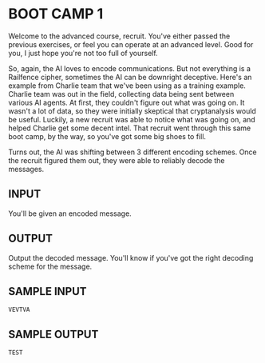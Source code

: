<!-- RATING: HARD -->
<!-- NAME:  BOOT CAMP 1 -->
<!-- GENERATOR: generate.pl -->
# BOOT CAMP 1

Welcome to the advanced course, recruit. You've either passed the previous exercises, or feel you can operate at an advanced level. Good for you, I just hope you're not too full of yourself.

So, again, the AI loves to encode communications. But not everything is a Railfence cipher, sometimes the AI can be downright deceptive. Here's an example from Charlie team that we've been using as a training example. Charlie team was out in the field, collecting data being sent between various AI agents. At first, they couldn't figure out what was going on. It wasn't a lot of data, so they were initially skeptical that cryptanalysis would be useful. Luckily, a new recruit was able to notice what was going on, and helped Charlie get some decent intel. That recruit went through this same boot camp, by the way, so you've got some big shoes to fill.

Turns out, the AI was shifting between 3 different encoding schemes. Once the recruit figured them out, they were able to reliably decode the messages. 

## INPUT
You'll be given an encoded message.

## OUTPUT
Output the decoded message. You'll know if you've got the right decoding scheme for the message.

## SAMPLE INPUT
	VEVTVA

## SAMPLE OUTPUT
	TEST
